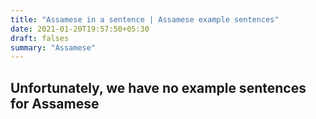 ```yaml
---
title: "Assamese in a sentence | Assamese example sentences"
date: 2021-01-20T19:57:50+05:30
draft: falses
summary: "Assamese"
---
```

## Unfortunately, we have no example sentences for Assamese                 
